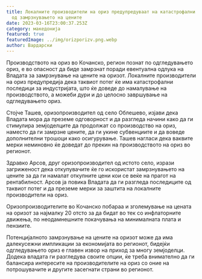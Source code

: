 ```yaml
---
title: Локалните производители на ориз предупредуваат на катастрофални последици
  од замрзнувањето на цените
date: 2023-03-16T23:00:37.253Z
category: македонија
featured: true
featuredImage: ../img/orizporizv.png.webp
author: Вардарски
---
```


Производството на ориз во Кочанско, регион познат по одгледувањето ориз, е во опасност да биде замрзнат поради евентуална одлука на Владата за замрзнување на цените на оризот. Локалните производители на ориз предупредија дека таквиот потег ќе има катастрофални последици за индустријата, што ќе доведе до намалување на производството, а можеби дури и до целосно завршување на одгледувањето ориз.

Стојче Ташев, оризопроизводител од село Облешево, изјави дека Владата мора да преземе одговорност и да разгледа начини како да ги стимулира земјоделците да продолжат со производство на ориз, наместо да ги замрзне цените, да ги укине субвенциите и да воведе дополнителни трошоци како осигурување. Ташев нагласи дека ваквите мерки неминовно ќе доведат до прекин на производството на ориз во регионот.

Здравко Арсов, друг оризопроизводител од истото село, изрази загриженост дека откупувачите ќе го искористат замрзнувањето на цените за да ги намалат откупните цени кои се веќе на прагот на рентабилност. Арсов ја повика Владата да ги разгледа последиците од таквиот потег и да преземе мерки за заштита на локалните производители на ориз.

Оризопроизводителите во Кочанско побараа и зголемување на цената на оризот за најмалку 20 отсто за да бидат во тек со инфлаторните движења, по неодамнешните покачувања на минималната плата и пензиите.

Потенцијалното замрзнување на цените на оризот може да има далекусежни импликации за економијата во регионот, бидејќи одгледувањето ориз е главен извор на приход за многу земјоделци. Додека владата ги разгледува своите опции, ќе треба внимателно да ги балансира интересите на производителите на ориз со оние на потрошувачите и другите засегнати страни во регионот.
